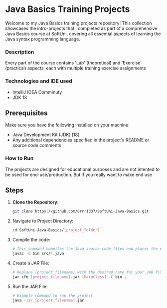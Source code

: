 # Java Basics Training Projects

Welcome to my Java Basics training projects repository! This collection showcases the intro-projects that I completed as part of a comprehensive Java Basics course at SoftUni, covering all essential aspects of learning the Java syntax programming language.

### Description
Every part of the course contains 'Lab' (theoretical) and 'Exercise' (practical) aspects, each with multiple training exercise assignments

### Technologies and IDE used
- IntelliJ IDEA Comminuty
- JDK 18

## Prerequisites
Make sure you have the following installed on your machine:
- Java Development Kit (JDK) [18]
- Any additional dependencies specified in the project's README or source code comments


### How to Run
The projects are designed for educational purposes and are not intented to be used for end-use/production. But if you really want to make end use


## Steps

1. **Clone the Repository:**
   ```bash
   git clone https://github.com/Grrr1337/SoftUni-Java-Basics.git
2. Navigate to Project Directory:
    ```bash
    cd SoftUni-Java-Basics/[project_folder]
3. Compile the code:
    ```bash
    # This command compiles the Java source code files and places the compiled bytecode in the bin directory.
    javac -d bin src/*.java
3. Create a JAR File:
    ```bash
    # Replace [project_filename] with the desired name for your JAR file and [MainClass] with the main class of your project.
    jar cfe [project_filename].jar [MainClass] -C bin .
4. Run the JAR File:
    ```bash 
    # Example command to run the project
    java -jar [project_filename].jar
